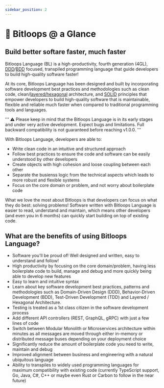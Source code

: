 ```yaml
---
sidebar_position: 2
---
```


# 👀 Bitloops @ a Glance

## Build better softare faster, much faster

Bitloops Language (BL) is a high-productivity, fourth generation (4GL), [DDD](https://bitloops.com/docs/bitloops-language/learning/domain-driven-design)/[BDD](https://en.wikipedia.org/wiki/Behavior-driven_development) focused, transpiled programming language that guide developers to build high-quality software faster!

At its core, Bitloops Language has been designed and built by incorporating software development best practices and methodologies such as clean code, clean/[layered/hexagonal](https://alistair.cockburn.us/hexagonal-architecture/) architecture, and [SOLID](https://www.pentalog.com/blog/it-development-technology/solid-principles-object-oriented-programming/) principles that empower developers to build high-quality software that is maintainable, flexible and reliable much faster when compared to traditional programming tools and languages. 

'''
⚠️ Please keep in mind that the Bitloops Language is in its early stages
and under very active development. Expect bugs and limitations.
Full backward compatibility is not guaranteed before reaching v1.0.0.
'''

With Bitloops Language, developers are able to:

- Write clean code in an intuitive and structured approach
- Follow best practices to ensure the code and software can be easily understood by other developers
- Create objects with high cohesion and loose coupling between each other
- Separate the busienss logic from the technical aspects which leads to more robust and flexible systems
- Focus on the core domain or problem, and not worry about boilerplate code

What we love the most about Bitloops is that developers can focus on what they do best: solving problems! Software written with Bitloops Language is easier to read, understand and maintain, which means other developers (and even you in 6 months) can quickly start building on top of existing code.

## What are the benefits of using Bitloops Language?
- Software you'll be proud of! Well designed and written, easy to understand and follow!
- High productivity by focusing on the core domain/problem, having less boilerplate code to build, manage and debug and more quickly being able to develop new features
- Easy to learn and intuitive syntax
- Learn about key software development best practices, patterns and methodologies such as Domain-Driven Design (DDD), Behavior-Driven Development (BDD), Test-Driven Development (TDD) and Layered / Hexagonal Architecture.
- Testing is treated as a 1st class citizen in the software development process
- Add different API controllers (REST, GraphQL, gRPC) with just a few lines of code
- Switch between Modular Monolith or Microservices architecture within minutes as all messages are moved through either in-memory or distributed message buses depending on your deployment choice
- Significantly reduce the amount of boilerplate code you need to write, maintain and debug
- Improved alignment between business and engineering with a natural ubiquitous language
- Ability to transpiles to widely used programming languages for maximum compatibility with existing code (currently TypeScript support, Go, Java, C#, C++ or maybe even Rust or Carbon to follow in the near future)
